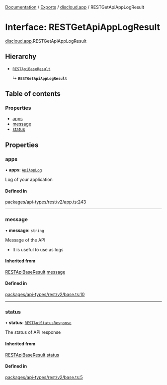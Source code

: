 [Documentation](../README.md) / [Exports](../modules.md) / [discloud.app](../modules/discloud_app.md) / RESTGetApiAppLogResult

# Interface: RESTGetApiAppLogResult

[discloud.app](../modules/discloud_app.md).RESTGetApiAppLogResult

## Hierarchy

- [`RESTApiBaseResult`](discloud_app.RESTApiBaseResult.md)

  ↳ **`RESTGetApiAppLogResult`**

## Table of contents

### Properties

- [apps](discloud_app.RESTGetApiAppLogResult.md#apps)
- [message](discloud_app.RESTGetApiAppLogResult.md#message)
- [status](discloud_app.RESTGetApiAppLogResult.md#status)

## Properties

### apps

• **apps**: [`ApiAppLog`](discloud_app.ApiAppLog.md)

Log of your application

#### Defined in

[packages/api-types/rest/v2/app.ts:243](https://github.com/discloud/discloud.app/blob/824e86a/packages/api-types/rest/v2/app.ts#L243)

___

### message

• **message**: `string`

Message of the API
- It is useful to use as logs

#### Inherited from

[RESTApiBaseResult](discloud_app.RESTApiBaseResult.md).[message](discloud_app.RESTApiBaseResult.md#message)

#### Defined in

[packages/api-types/rest/v2/base.ts:10](https://github.com/discloud/discloud.app/blob/824e86a/packages/api-types/rest/v2/base.ts#L10)

___

### status

• **status**: [`RESTApiStatusResponse`](../modules/discloud_app.md#restapistatusresponse)

The status of API response

#### Inherited from

[RESTApiBaseResult](discloud_app.RESTApiBaseResult.md).[status](discloud_app.RESTApiBaseResult.md#status)

#### Defined in

[packages/api-types/rest/v2/base.ts:5](https://github.com/discloud/discloud.app/blob/824e86a/packages/api-types/rest/v2/base.ts#L5)

